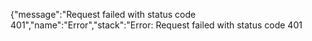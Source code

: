 {"message":"Request failed with status code 401","name":"Error","stack":"Error: Request failed with status code 401
